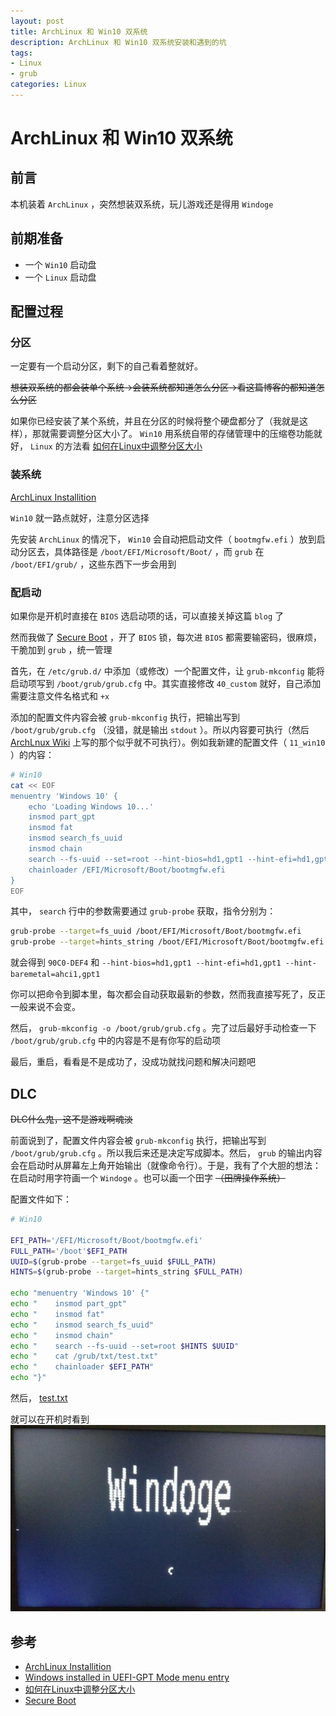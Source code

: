 ```yaml
---
layout: post
title: ArchLinux 和 Win10 双系统
description: ArchLinux 和 Win10 双系统安装和遇到的坑
tags:
- Linux
- grub
categories: Linux
---
```


# ArchLinux 和 Win10 双系统

## 前言

本机装着 `ArchLinux` ，突然想装双系统，玩儿游戏还是得用 `Windoge`

## 前期准备

- 一个 `Win10` 启动盘
- 一个 `Linux` 启动盘

## 配置过程

### 分区

一定要有一个启动分区，剩下的自己看着整就好。

<del>想装双系统的都会装单个系统->会装系统都知道怎么分区->看这篇博客的都知道怎么分区</del>

如果你已经安装了某个系统，并且在分区的时候将整个硬盘都分了（我就是这样），那就需要调整分区大小了。 `Win10` 用系统自带的存储管理中的压缩卷功能就好， `Linux` 的方法看 [如何在Linux中调整分区大小](https://blog.pinkd.moe/linux/2018/01/31/resize-a-ext4-partiton-safely)

### 装系统

[ArchLinux Installition](https://wiki.archlinux.org/index.php/Installation_guide)

`Win10` 就一路点就好，注意分区选择

先安装 `ArchLinux` 的情况下， `Win10` 会自动把启动文件（ `bootmgfw.efi` ）放到启动分区去，具体路径是 `/boot/EFI/Microsoft/Boot/` ，而 `grub` 在 `/boot/EFI/grub/` ，这些东西下一步会用到

### 配启动

如果你是开机时直接在 `BIOS` 选启动项的话，可以直接关掉这篇 `blog` 了

然而我做了 [Secure Boot](https://blog.pinkd.moe/linux/2017/10/26/secure-boot-on-linux) ，开了 `BIOS` 锁，每次进 `BIOS` 都需要输密码，很麻烦，干脆加到 `grub` ，统一管理

首先，在 `/etc/grub.d/` 中添加（或修改）一个配置文件，让 `grub-mkconfig` 能将启动项写到 `/boot/grub/grub.cfg` 中。其实直接修改 `40_custom` 就好，自己添加需要注意文件名格式和 `+x`

添加的配置文件内容会被 `grub-mkconfig` 执行，把输出写到 `/boot/grub/grub.cfg` （没错，就是输出 `stdout` ）。所以内容要可执行（然后 [ArchLnux Wiki](https://wiki.archlinux.org/index.php/GRUB#Windows_installed_in_UEFI-GPT_Mode_menu_entry) 上写的那个似乎就不可执行）。例如我新建的配置文件（ `11_win10` ）的内容：

```bash
# Win10
cat << EOF
menuentry 'Windows 10' {
    echo 'Loading Windows 10...'
    insmod part_gpt
    insmod fat
    insmod search_fs_uuid
    insmod chain
    search --fs-uuid --set=root --hint-bios=hd1,gpt1 --hint-efi=hd1,gpt1 --hint-baremetal=ahci1,gpt1 90C0-DEF4
    chainloader /EFI/Microsoft/Boot/bootmgfw.efi
}
EOF
```

其中， `search` 行中的参数需要通过 `grub-probe` 获取，指令分别为：

```bash
grub-probe --target=fs_uuid /boot/EFI/Microsoft/Boot/bootmgfw.efi
grub-probe --target=hints_string /boot/EFI/Microsoft/Boot/bootmgfw.efi
```

就会得到 `90C0-DEF4` 和 `--hint-bios=hd1,gpt1 --hint-efi=hd1,gpt1 --hint-baremetal=ahci1,gpt1 ` 

你可以把命令到脚本里，每次都会自动获取最新的参数，然而我直接写死了，反正一般来说不会变。 

然后， `grub-mkconfig -o /boot/grub/grub.cfg` 。完了过后最好手动检查一下 `/boot/grub/grub.cfg` 中的内容是不是有你写的启动项

最后，重启，看看是不是成功了，没成功就找问题和解决问题吧

## DLC

<del>DLC什么鬼，这不是游戏啊魂淡</del>

前面说到了，配置文件内容会被 `grub-mkconfig` 执行，把输出写到 `/boot/grub/grub.cfg` 。所以我后来还是决定写成脚本。然后， `grub` 的输出内容会在启动时从屏幕左上角开始输出（就像命令行）。于是，我有了个大胆的想法：在启动时用字符画一个 `Windoge` 。也可以画一个田字 <del>（田牌操作系统）</del>

配置文件如下：

```bash
# Win10

EFI_PATH='/EFI/Microsoft/Boot/bootmgfw.efi'
FULL_PATH='/boot'$EFI_PATH
UUID=$(grub-probe --target=fs_uuid $FULL_PATH)
HINTS=$(grub-probe --target=hints_string $FULL_PATH)

echo "menuentry 'Windows 10' {"
echo "    insmod part_gpt"
echo "    insmod fat"
echo "    insmod search_fs_uuid"
echo "    insmod chain"
echo "    search --fs-uuid --set=root $HINTS $UUID"
echo "    cat /grub/txt/test.txt"
echo "    chainloader $EFI_PATH"
echo "}"
```

然后， [test.txt](/raw/test.txt)

就可以在开机时看到 ![](/images/windoge_booting.jpg)

## 参考

- [ArchLinux Installition](https://wiki.archlinux.org/index.php/Installation_guide)
- [Windows installed in UEFI-GPT Mode menu entry](https://wiki.archlinux.org/index.php/GRUB#Windows_installed_in_UEFI-GPT_Mode_menu_entry)
- [如何在Linux中调整分区大小](https://blog.pinkd.moe/linux/2018/01/31/resize-a-ext4-partiton-safely)
- [Secure Boot](https://blog.pinkd.moe/linux/2017/10/26/secure-boot-on-linux)
